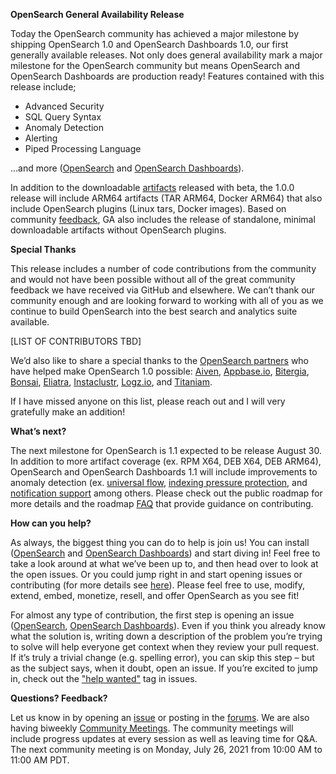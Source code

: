 **OpenSearch General Availability Release**

Today the OpenSearch community has achieved a major milestone by shipping OpenSearch 1.0 and OpenSearch Dashboards 1.0, our first generally available releases. Not only does general availability mark a major milestone for the OpenSearch community but means OpenSearch and OpenSearch Dashboards are production ready! Features contained with this release include;

* Advanced Security
* SQL Query Syntax
* Anomaly Detection
* Alerting
* Piped Processing Language

…and more ([OpenSearch](https://github.com/opensearch-project/OpenSearch) and [OpenSearch Dashboards](https://github.com/opensearch-project/OpenSearch-Dashboards)).

In addition to the downloadable [artifacts](https://opensearch.org/downloads.html) released with beta, the 1.0.0 release will include ARM64 artifacts (TAR ARM64, Docker ARM64) that also include OpenSearch plugins (Linux tars, Docker images). Based on community [feedback](https://github.com/opensearch-project/opensearch-build/issues/31), GA also includes the release of standalone, minimal downloadable artifacts without OpenSearch plugins. 

**Special Thanks**

This release includes a number of code contributions from the community and would not have been possible without all of the great community feedback we have received via GitHub and elsewhere. We can’t thank our community enough and are looking forward to working with all of you as we continue to build OpenSearch into the best search and analytics suite available. 

[LIST OF CONTRIBUTORS TBD]

We’d also like to share a special thanks to the [OpenSearch partners](https://opensearch.org/partners/) who have helped make OpenSearch 1.0 possible: [Aiven](https://aiven.io/), [Appbase.io](http://appbase.io/), [Bitergia](https://bitergia.com/), [Bonsai](https://bonsai.io/), [Eliatra](https://eliatra.com/), [Instaclustr](https://www.instaclustr.com/), [Logz.io](https://logz.io/), and [Titaniam](https://www.titaniamlabs.com/).

If I have missed anyone on this list, please reach out and I will very gratefully make an addition!

**What’s next?**

The next milestone for OpenSearch is 1.1 expected to be release August 30. In addition to more artifact coverage (ex. RPM X64, DEB X64, DEB ARM64), OpenSearch and OpenSearch Dashboards 1.1 will include improvements to anomaly detection (ex. [universal flow](https://github.com/opendistro-for-elasticsearch/anomaly-detection/issues/380), [indexing pressure protection](https://github.com/opensearch-project/OpenSearch/issues/478), and [notification support](https://github.com/opensearch-project/notifications/issues/181) among others. Please check out the public roadmap for more details and the roadmap [FAQ](https://opensearch.org/faq/#q1.19) that provide guidance on contributing. 

**How can you help?**

As always, the biggest thing you can do to help is join us! You can install ([OpenSearch](https://github.com/opensearch-project/OpenSearch/blob/main/DEVELOPER_GUIDE.md) and [OpenSearch Dashboards](https://github.com/opensearch-project/OpenSearch-Dashboards/blob/main/DEVELOPER_GUIDE.md)) and start diving in! Feel free to take a look around at what we’ve been up to, and then head over to look at the open issues. Or you could jump right in and start opening issues or contributing (for more details see [here](https://github.com/opensearch-project/OpenSearch/blob/main/CONTRIBUTING.md)). Please feel free to use, modify, extend, embed, monetize, resell, and offer OpenSearch as you see fit! 

For almost any type of contribution, the first step is opening an issue ([OpenSearch](https://github.com/opensearch-project/OpenSearch/issues), [OpenSearch Dashboards](https://github.com/opensearch-project/OpenSearch-Dashboards/issues)). Even if you think you already know what the solution is, writing down a description of the problem you’re trying to solve will help everyone get context when they review your pull request. If it’s truly a trivial change (e.g. spelling error), you can skip this step – but as the subject says, when it doubt, open an issue. If you’re excited to jump in, check out the ["help wanted"](https://github.com/opensearch-project/OpenSearch/issues?q=is%3Aissue+is%3Aopen+label%3A%22help+wanted%22) tag in issues. 

**Questions? Feedback?**

Let us know in by opening an [issue](https://github.com/opensearch-project/OpenSearch/issues) or posting in the [forums](https://discuss.opendistrocommunity.dev/). We are also having biweekly [Community Meetings](https://www.meetup.com/Open-Distro-for-Elasticsearch-Meetup-Group/). The community meetings will include progress updates at every session as well as leaving time for Q&A. The next community meeting is on Monday, July 26, 2021 from 10:00 AM to 11:00 AM PDT.
